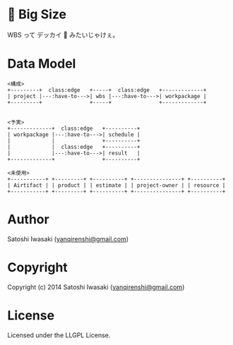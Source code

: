 # 💩 Big Size
WBS って デッカイ 💩 みたいじゃけぇ。

# Data Model

```
<構成>
+---------+  class:edge   +-----+  class:edge   +-------------+
| project |---:have-to--->| wbs |---:have-to--->| workpackage |
+---------+               +-----+               +-------------+


<予実>
+-------------+  class:edge   +----------+
| workpackage |---:have-to--->| schedule |
|             |               +----------+
|             |  class:edge   +----------+
|             |---:have-to--->| result   |
+-------------+               +----------+

<未使用>
+-----------+ +---------+ +----------+ +---------------+ +----------+
| Airtifact | | product | | estimate | | project-owner | | resource |
+-----------+ +---------+ +----------+ +---------------+ +----------+
```

# Author

Satoshi Iwasaki (yanqirenshi@gmail.com)

# Copyright

Copyright (c) 2014 Satoshi Iwasaki (yanqirenshi@gmail.com)

# License

Licensed under the LLGPL License.
